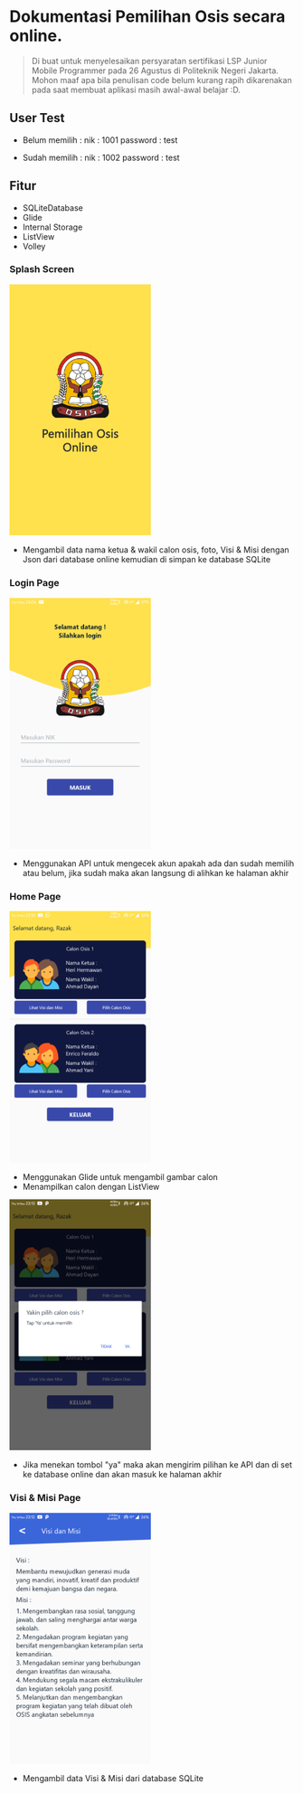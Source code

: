 # Dokumentasi Pemilihan Osis secara online.

> Di buat untuk menyelesaikan persyaratan sertifikasi LSP Junior Mobile Programmer pada 26 Agustus di Politeknik Negeri Jakarta.
> Mohon maaf apa bila penulisan code belum kurang rapih dikarenakan pada saat membuat aplikasi masih awal-awal belajar :D.

## User Test
* Belum memilih :
  nik : 1001
  password : test
  
* Sudah memilih :
  nik : 1002
  password : test
  
## Fitur

* SQLiteDatabase
* Glide
* Internal Storage
* ListView
* Volley

### Splash Screen
<img src="https://raw.githubusercontent.com/heri1876/Pemilihan-Osis/master/Assets/UI/1.%20SplashScreen/1.%20SplashScreen.png" alt="Splash Screen" width="250">

* Mengambil data nama ketua & wakil calon osis, foto, Visi & Misi dengan Json dari database online kemudian di simpan ke database SQLite

### Login Page
<img src="https://raw.githubusercontent.com/heri1876/Pemilihan-Osis/master/Assets/UI/2.%20Login%20Page/2.%20Login%20Page.png" alt="Login Page" width="250">

* Menggunakan API untuk mengecek akun apakah ada dan sudah memilih atau belum, jika sudah maka akan langsung di alihkan ke halaman akhir

### Home Page
<img src="https://raw.githubusercontent.com/heri1876/Pemilihan-Osis/master/Assets/UI/3.%20Home%20Page/3.%20Home%20Page.png" alt="Home Page" width="250">

* Menggunakan Glide untuk mengambil gambar calon
* Menampilkan calon dengan ListView


<img src="https://raw.githubusercontent.com/heri1876/Pemilihan-Osis/master/Assets/UI/3.%20Home%20Page/3.%20Home%20Page%20(Klik%20memilih).png" alt="Home Page ketika memilih" width="250">

* Jika menekan tombol "ya" maka akan mengirim pilihan ke API dan di set ke database online dan akan masuk ke halaman akhir

### Visi & Misi Page
<img src="https://github.com/heri1876/Pemilihan-Osis/blob/master/Assets/UI/4.%20Visi%20%26%20Misi%20Page/4.%20Visi%20%26%20Misi%20Page.png" alt="Visi & Misi Page" width="250">

* Mengambil data Visi & Misi dari database SQLite

